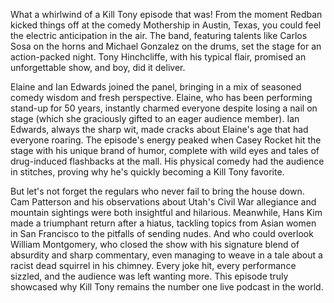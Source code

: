 What a whirlwind of a Kill Tony episode that was! From the moment Redban kicked things off at the comedy Mothership in Austin, Texas, you could feel the electric anticipation in the air. The band, featuring talents like Carlos Sosa on the horns and Michael Gonzalez on the drums, set the stage for an action-packed night. Tony Hinchcliffe, with his typical flair, promised an unforgettable show, and boy, did it deliver.

Elaine and Ian Edwards joined the panel, bringing in a mix of seasoned comedy wisdom and fresh perspective. Elaine, who has been performing stand-up for 50 years, instantly charmed everyone despite losing a nail on stage (which she graciously gifted to an eager audience member). Ian Edwards, always the sharp wit, made cracks about Elaine's age that had everyone roaring. The episode's energy peaked when Casey Rocket hit the stage with his unique brand of humor, complete with wild eyes and tales of drug-induced flashbacks at the mall. His physical comedy had the audience in stitches, proving why he's quickly becoming a Kill Tony favorite.

But let's not forget the regulars who never fail to bring the house down. Cam Patterson and his observations about Utah's Civil War allegiance and mountain sightings were both insightful and hilarious. Meanwhile, Hans Kim made a triumphant return after a hiatus, tackling topics from Asian women in San Francisco to the pitfalls of sending nudes. And who could overlook William Montgomery, who closed the show with his signature blend of absurdity and sharp commentary, even managing to weave in a tale about a racist dead squirrel in his chimney. Every joke hit, every performance sizzled, and the audience was left wanting more. This episode truly showcased why Kill Tony remains the number one live podcast in the world.